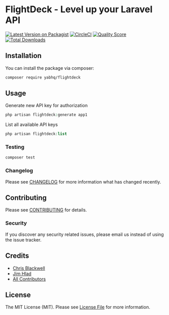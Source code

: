 # FlightDeck - Level up your Laravel API

[![Latest Version on Packagist](https://img.shields.io/packagist/v/yabhq/flightdeck.svg?style=flat-square)](https://packagist.org/packages/yabhq/flightdeck)
[![CircleCI](https://circleci.com/gh/yabhq/flightdeck.svg?style=svg)](https://circleci.com/gh/yabhq/flightdeck)
[![Quality Score](https://img.shields.io/scrutinizer/g/yabhq/flightdeck.svg?style=flat-square)](https://scrutinizer-ci.com/g/yabhq/flightdeck)
[![Total Downloads](https://img.shields.io/packagist/dt/yabhq/flightdeck.svg?style=flat-square)](https://packagist.org/packages/yabhq/flightdeck)


## Installation

You can install the package via composer:

```bash
composer require yabhq/flightdeck
```

## Usage

Generate new API key for authorization
``` php
php artisan flightdeck:generate app1
```

List all available API keys
``` php
php artisan flightdeck:list
```

### Testing

``` bash
composer test
```

### Changelog

Please see [CHANGELOG](CHANGELOG.md) for more information what has changed recently.

## Contributing

Please see [CONTRIBUTING](CONTRIBUTING.md) for details.

### Security

If you discover any security related issues, please email us instead of using the issue tracker.

## Credits

- [Chris Blackwell](https://github.com/chrisblackwell)
- [Jim Hlad](https://github.com/jimhlad)
- [All Contributors](../../contributors)

## License

The MIT License (MIT). Please see [License File](LICENSE.md) for more information.

